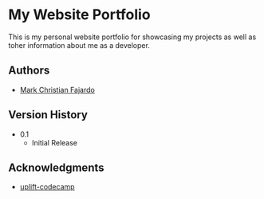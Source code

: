 # My Website Portfolio

This is my personal website portfolio for showcasing my projects as well as toher information about me as a developer.

## Authors

- [Mark Christian Fajardo](cfajardo25@gmail.com)

## Version History

- 0.1
  - Initial Release

## Acknowledgments

- [uplift-codecamp](https://www.upliftcodecamp.com/)
